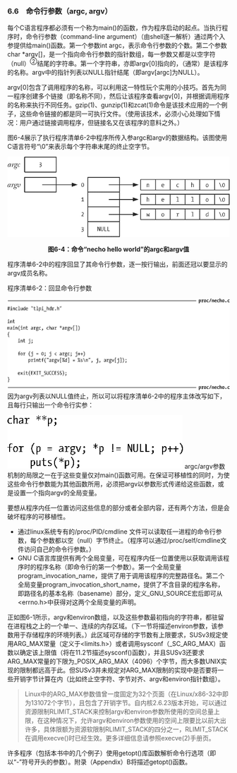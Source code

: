 ### 6.6　命令行参数（argc, argv）

每个C语言程序都必须有一个称为main()的函数，作为程序启动的起点。当执行程序时，命令行参数（command-line argument）（由shell逐一解析）通过两个入参提供给main()函数。第一个参数int argc，表示命令行参数的个数。第二个参数char *argv[]，是一个指向命令行参数的指针数组，每一参数又都是以空字符（null）<sup class="my_markdown">②</sup>结尾的字符串。第一个字符串，亦即argv[0]指向的，（通常）是该程序的名称。argv中的指针列表以NULL指针结尾（即argv[argc]为NULL）。

argv[0]包含了调用程序的名称，可以利用这一特性玩个实用的小技巧。首先为同一程序创建多个链接（即名称不同），然后让该程序查看argv[0]，并根据调用程序的名称来执行不同任务。gzip(1)、gunzip(1)和zcat(1)命令是该技术应用的一个例子，这些命令链接的都是同一可执行文件。（使用该技术，必须小心处理如下情况：用户通过链接调用程序，但链接名又在该程序的意料之外。）

图6-4展示了执行程序清单6-2中程序所传入参argc和argv的数据结构。该图使用C语言符号“\0”来表示每个字符串末尾的终止空字节。

![119.png](../images/119.png)
<center class="my_markdown"><b class="my_markdown">图6-4：命令“necho hello world”的argc和argv值</b></center>

程序清单6-2中的程序回显了其命令行参数，逐一按行输出，前面还冠以要显示的argv成员名称。

程序清单6-2：回显命令行参数



![120.png](../images/120.png)
因为argv列表以NULL值终止，所以可以将程序清单6-2中的程序主体改写如下，且每行只输出一个命令行实参：



![121.png](../images/121.png)
argc/argv参数机制的局限之一在于这些变量仅对main()函数可用。在保证可移植性的同时，为使这些命令行参数能为其他函数所用，必须把argv以参数形式传递给这些函数，或是设置一个指向argv的全局变量。

要想从程序内任一位置访问这些信息的部分或者全部内容，还有两个方法，但是会破坏程序的可移植性。

+ 通过linux系统专有的/proc/PID/cmdline 文件可以读取任一进程的命令行参数，每个参数都以空（null）字节终止。（程序可以通过/proc/self/cmdline文件访问自己的命令行参数。）
+ GNU C语言库提供有两个全局变量，可在程序内任一位置使用以获取调用该程序时的程序名称（即命令行的第一个参数）。第一个全局变量program_invocation_name，提供了用于调用该程序的完整路径名。第二个全局变量program_invocation_short_name，提供了不含目录的程序名称，即路径名的基本名称（basename）部分，定义_GNU_SOURCE宏后即可从<errno.h>中获得对这两个全局变量的声明。

正如图6-1所示，argv和environ数组，以及这些参数最初指向的字符串，都驻留在进程栈之上的一个单一、连续的内存区域。（下一节将描述environ参数，该参数用于存储程序的环境列表。）此区域可存储的字节数有上限要求，SUSv3规定使用ARG_MAX常量（定义于<limits.h>）或者调用sysconf（_SC_ARG_MAX）函数以确定该上限值（将在11.2节描述sysconf()函数），并且SUSv3还要求ARG_MAX常量的下限为_POSIX_ARG_MAX（4096）个字节，而大多数UNIX实现的限制都远高于此。但SUSv3并未规定对ARG_MAX限制的实现中是否要将一些开销字节计算在内（比如终止空字符、字节对齐、argv和environ指针数组）。

> Linux中的ARG_MAX参数值曾一度固定为32个页面（在Linux/x86-32中即为131072个字节），且包含了开销字节。自内核2.6.23版本开始，可以通过资源限制RLIMIT_STACK来控制argv和environ参数所使用的空间总量上限，在这种情况下，允许argv和environ参数使用的空间上限要比以前大出许多，具体限额为资源软限制RLIMIT_STACK的四分之一，RLIMIT_STACK在调用execve()时已经生效。更多详细信息请参照execve(2)手册页。

许多程序（包括本书中的几个例子）使用getopt()库函数解析命令行选项（即以“-”符号开头的参数）。附录（Appendix）B将描述getopt()函数。

